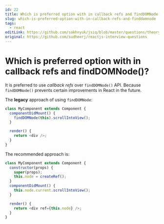 ```yaml
---
id: 22
title: Which is preferred option with in callback refs and findDOMNode()?
slug: which-is-preferred-option-with-in-callback-refs-and-finddomnode
tags:
  - react
editLink: https://github.com/sakhnyuk/jsiq/blob/master/questions/theory/react/22.md
original: https://github.com/sudheerj/reactjs-interview-questions
---
```


# Which is preferred option with in callback refs and findDOMNode()?

It is preferred to use _callback refs_ over `findDOMNode()` API. Because `findDOMNode()` prevents certain improvements in React in the future.

The **legacy** approach of using `findDOMNode`:

```javascript
class MyComponent extends Component {
  componentDidMount() {
    findDOMNode(this).scrollIntoView();
  }

  render() {
    return <div />;
  }
}
```

The recommended approach is:

```javascript
class MyComponent extends Component {
  constructor(props) {
    super(props);
    this.node = createRef();
  }
  componentDidMount() {
    this.node.current.scrollIntoView();
  }

  render() {
    return <div ref={this.node} />;
  }
}
```